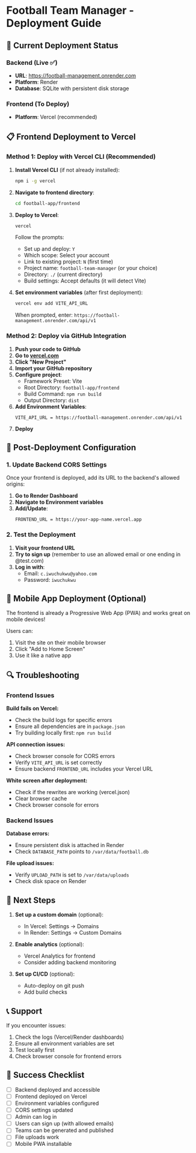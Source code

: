 # Football Team Manager - Deployment Guide

## 🚀 Current Deployment Status

### Backend (Live ✅)
- **URL**: https://football-management.onrender.com
- **Platform**: Render
- **Database**: SQLite with persistent disk storage

### Frontend (To Deploy)
- **Platform**: Vercel (recommended)

## 📋 Frontend Deployment to Vercel

### Method 1: Deploy with Vercel CLI (Recommended)

1. **Install Vercel CLI** (if not already installed):
   ```bash
   npm i -g vercel
   ```

2. **Navigate to frontend directory**:
   ```bash
   cd football-app/frontend
   ```

3. **Deploy to Vercel**:
   ```bash
   vercel
   ```
   
   Follow the prompts:
   - Set up and deploy: `Y`
   - Which scope: Select your account
   - Link to existing project: `N` (first time)
   - Project name: `football-team-manager` (or your choice)
   - Directory: `./` (current directory)
   - Build settings: Accept defaults (it will detect Vite)

4. **Set environment variables** (after first deployment):
   ```bash
   vercel env add VITE_API_URL
   ```
   When prompted, enter: `https://football-management.onrender.com/api/v1`

### Method 2: Deploy via GitHub Integration

1. **Push your code to GitHub**
2. **Go to [vercel.com](https://vercel.com)**
3. **Click "New Project"**
4. **Import your GitHub repository**
5. **Configure project**:
   - Framework Preset: Vite
   - Root Directory: `football-app/frontend`
   - Build Command: `npm run build`
   - Output Directory: `dist`
6. **Add Environment Variables**:
   ```
   VITE_API_URL = https://football-management.onrender.com/api/v1
   ```
7. **Deploy**

## 🔧 Post-Deployment Configuration

### 1. Update Backend CORS Settings

Once your frontend is deployed, add its URL to the backend's allowed origins:

1. **Go to Render Dashboard**
2. **Navigate to Environment variables**
3. **Add/Update**:
   ```
   FRONTEND_URL = https://your-app-name.vercel.app
   ```

### 2. Test the Deployment

1. **Visit your frontend URL**
2. **Try to sign up** (remember to use an allowed email or one ending in @test.com)
3. **Log in with**:
   - Email: `c.iwuchukwu@yahoo.com`
   - Password: `iwuchukwu`

## 📱 Mobile App Deployment (Optional)

The frontend is already a Progressive Web App (PWA) and works great on mobile devices!

Users can:
1. Visit the site on their mobile browser
2. Click "Add to Home Screen" 
3. Use it like a native app

## 🔍 Troubleshooting

### Frontend Issues

**Build fails on Vercel:**
- Check the build logs for specific errors
- Ensure all dependencies are in `package.json`
- Try building locally first: `npm run build`

**API connection issues:**
- Check browser console for CORS errors
- Verify `VITE_API_URL` is set correctly
- Ensure backend `FRONTEND_URL` includes your Vercel URL

**White screen after deployment:**
- Check if the rewrites are working (vercel.json)
- Clear browser cache
- Check browser console for errors

### Backend Issues

**Database errors:**
- Ensure persistent disk is attached in Render
- Check `DATABASE_PATH` points to `/var/data/football.db`

**File upload issues:**
- Verify `UPLOAD_PATH` is set to `/var/data/uploads`
- Check disk space on Render

## 🎯 Next Steps

1. **Set up a custom domain** (optional):
   - In Vercel: Settings → Domains
   - In Render: Settings → Custom Domains

2. **Enable analytics** (optional):
   - Vercel Analytics for frontend
   - Consider adding backend monitoring

3. **Set up CI/CD** (optional):
   - Auto-deploy on git push
   - Add build checks

## 📞 Support

If you encounter issues:
1. Check the logs (Vercel/Render dashboards)
2. Ensure all environment variables are set
3. Test locally first
4. Check browser console for frontend errors

## 🎉 Success Checklist

- [ ] Backend deployed and accessible
- [ ] Frontend deployed on Vercel
- [ ] Environment variables configured
- [ ] CORS settings updated
- [ ] Admin can log in
- [ ] Users can sign up (with allowed emails)
- [ ] Teams can be generated and published
- [ ] File uploads work
- [ ] Mobile PWA installable 